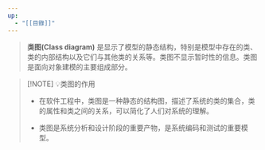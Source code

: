 ```yaml
---
up:
  - "[[目錄]]"
---
```

> **类图(Class diagram)** 是显示了模型的静态结构，特别是模型中存在的类、类的内部结构以及它们与其他类的关系等。类图不显示暂时性的信息。类图是面向对象建模的主要组成部分。


> [!NOTE] 💡类图的作用
> - 在软件工程中，类图是一种静态的结构图，描述了系统的类的集合，类的属性和类之间的关系，可以简化了人们对系统的理解。
> 
> - 类图是系统分析和设计阶段的重要产物，是系统编码和测试的重要模型。
